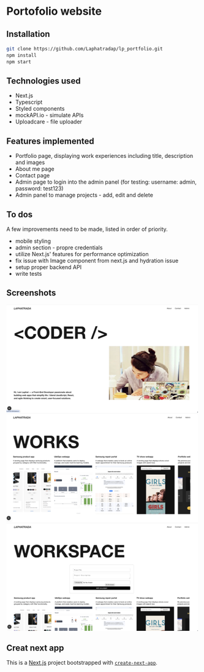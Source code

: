 # Portofolio website

## Installation
```bash
git clone https://github.com/Laphatradap/lp_portfolio.git
npm install
npm start
```
## Technologies used
- Next.js
- Typescript
- Styled components
- mockAPI.io - simulate APIs
- Uploadcare - file uploader

## Features implemented
- Portfolio page, displaying work experiences including title, description and images
- About me page
- Contact page
- Admin page to login into the admin panel
(for testing: username: admin, password: test123)
- Admin panel to manage projects - add, edit and delete

## To dos 
A few improvements need to be made, listed in order of priority.
- mobile styling
- admin section - propre credentials
- utilize Next.js' features for performance optimization
- fix issue with Image component from next.js and hydration issue
- setup proper backend API
- write tests


## Screenshots
<img src="./public/images/about.png" width="500"> <br />
<img src="./public/images/works.png" width="500"> <br />
<img src="./public/images/workspace.png" width="500">

## Creat next app
This is a [Next.js](https://nextjs.org) project bootstrapped with [`create-next-app`](https://nextjs.org/docs/app/api-reference/cli/create-next-app).
